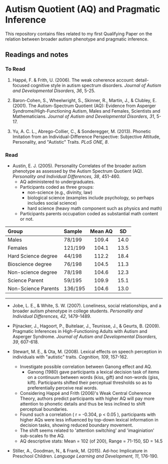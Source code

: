 # Autism Quotient (AQ) and Pragmatic Inference

This repository contains files related to my first Qualifying Paper on the relation between broader autism phenotype and pragmatic inference.

## Readings and notes

### To Read
1. Happé, F. & Frith, U. (2006). The weak coherence account: detail-focused cognitive style in autism spectrum disorders. *Journal of Autism and Developmental Disorders, 36*, 5-25.

1. Baron-Cohen, S., Wheelwright, S., Skinner, R., Martin, J., & Clubley, E. (2001). The Autism-Spectrum Quotient (AQ): Evidence from Asperger Syndrome/High-Functioning Autism, Males and Females, Scientists and Mathematicians. *Journal of Autism and Developmental Disorders, 31*, 5-17.

1. Yu, A. C. L., Abrego-Collier, C., & Sonderegger, M. (2013). Phonetic Imitation from an Individual-Difference Perspective: Subjective Attitude, Personality, and "Autistic" Traits. *PLoS ONE, 8*.

### Read

* Austin, E. J. (2005). Personality Correlates of the broader autism phenotype as assessed by the Autism Spectrum Quotient (AQ). *Personality and Individual Differences, 38*, 451-460.
  * AQ administered to undergraduates.
  * Participants coded as three groups:
    * non-science (e.g., divinity, law)
    * biological science (examples include psychology, so perhaps includes social science)
    * hard science (heavy math component such as physics and math)
  * Participants parents occupation coded as substantial math content or not.

| Group              | Sample | Mean AQ | SD    |
| :----------------  | :---   | :-----: | :---: |
| Males              | 78/199 | 109.4   | 14.0  |
| Females            | 121/199| 104.1   | 13.5  |
| Hard Science degree| 44/198 | 112.2   | 18.4  |
| Bioscience degree  | 76/198 | 104.5   | 11.3  |
| Non-science degree | 78/198 | 104.6   | 12.3  |
| Science Parent     | 59/195 | 109.9   | 15.1  |
| Non-Science Parents| 136/195| 104.6   | 13.0  |
---

* Jobe, L. E., & White, S. W. (2007). Loneliness, social relationships, and a broader autism phenotype in college students. *Personality and Individual Differences, 42*, 1479-1489.

* Pijnacker, J., Hagoort, P., Buitelaar, J., Teunisse, J., & Geurts, B. (2009). Pragmatic Inferences in High-Functioning Adults with Autism and Asperger Syndrome. *Journal of Autism and Developmental Disorders, 39*, 607-618.

* Stewart, M. E., & Ota, M. (2008). Lexical effects on speech perception in individuals with "autistic" traits. *Cognition, 109*, 157-162.
  * Investigate possible correlation between Ganong effect and AQ.
    * Ganong (1980) gave participants a lexical decision task of items on a continuum between words (kiss, gift) and non-words (giss, kift). Participants shifted their perceptual thresholds so as to preferentially perceive real words.
  * Considering Happé and Frith (2006)'s Weak Central Coherence Theory, authors predict participants with higher AQ will pay more attention to phonetic details and thus be less inclined to shift perceptual boundaries.
  * Found such a correlation ( r = -0.304, p < 0.05 ), participants with higher AQs were less influenced by top-down lexical information in decision tasks, showing reduced boundary movement.
  * The shift seems related to 'attention switching' and 'imaginiation' sub-scales fo the AQ.
  * AQ descriptive stats: Mean = 102 (of 200), Range = 71-150, SD = 14.5
  
* Stiller, A., Goodman, N., & Frank, M. (2015). Ad-hoc Implicature in Preschool Children. *Language Learning and Development, 11*, 176-190.
